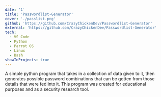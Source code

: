 ```yaml
---
date: '1'
title: 'Passwordlist-Generator'
cover: './passlist.png'
github: 'https://github.com/CrazyChickenDev/Passwordlist-Generator'
external: 'https://github.com/CrazyChickenDev/Passwordlist-Generator'
tech:
  - VS Code
  - Python
  - Parrot OS
  - Linux
  - Bash
showInProjects: true
---
```


A simple python program that takes in a collection of data given to it, then generates possible password combinations that can be gotten from those details that were fed into it. This program was created for educational purposes and as a security research tool.
